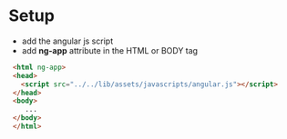 Setup
=====

- add the angular js script
- add **ng-app** attribute in the HTML or BODY tag
 
```html
 <html ng-app>
 <head>
   <script src="../../lib/assets/javascripts/angular.js"></script>
 </head>
 <body>
    ...
 </body>
 </html>

```